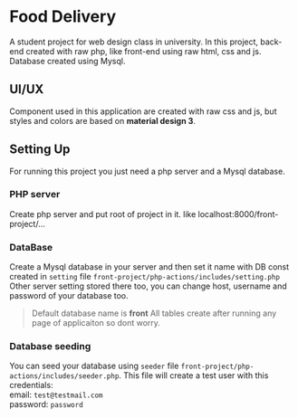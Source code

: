 # Food Delivery
A student project for web design class in university.
In this project, back-end created with raw php, like front-end using raw html, css and js.
Database created using Mysql.
## UI/UX
Component used in this application are created with raw css and js, but styles and colors are based on **material design 3**.
## Setting Up
For running this project you just need a php server and a Mysql database.

### PHP server
Create php server and put root of project in it. like localhost:8000/front-project/...

### DataBase
Create a Mysql database in your server and then set it name with DB const created in `setting` file `front-project/php-actions/includes/setting.php`
Other server setting stored there too, you can change host, username and password of your database too.
> Default database name is **front**
All tables create after running any page of applicaiton so dont worry.
### Database seeding
You can seed your database using  `seeder` file `front-project/php-actions/includes/seeder.php`. This file will create a test user with this credentials:
<br/>
  email: `test@testmail.com` <br/>
  password: `password`
